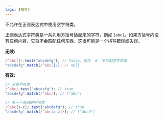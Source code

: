 ```yaml
---
tags: [推荐]
---
```


不允许在正则表达式中使用空字符类。

正则表达式字符类是一系列用方括号括起来的字符，例如 `[abc]`。如果方括号内没有任何内容，它将不会匹配任何东西，这很可能是一个拼写错误或失误。

**无效:**

```typescript
/^abc[]/.test("abcdefg"); // false，因为 `d` 不匹配空字符类
"abcdefg".match(/^abc[]/); // null
```

**有效:**

```typescript
// 没有字符类
/^abc/.test("abcdefg"); // true
"abcdefg".match(/^abc/); // ["abc"]

// 有一个有效的字符类
/^abc[a-z]/.test("abcdefg"); // true
"abcdefg".match(/^abc[a-z]/); // ["abcd"]
```